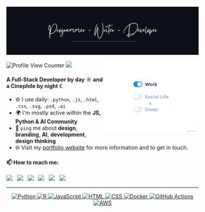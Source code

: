 ![Header](https://raw.githubusercontent.com/qureshisamad/qureshisamad/main/assets/Cover2.png "Header")


<img src="https://github.com/qureshisamad/qureshisamad/blob/main/assets/life_balance.gif" alt="side Image" align="right" width="250" height="auto" />

![Profile View Counter](https://komarev.com/ghpvc/?username=qureshisamad)
<img src="https://media.giphy.com/media/mGcNjsfWAjY5AEZNw6/giphy.gif" width="50"></h2>
  
#### A Full-Stack Developer by day ☼ and a Cinephile by night ☾


- ⚙️ I use daily: `.python`, `.js`, `.html`, `.css`, `.svg`, `.psd`, `.ai`
- 🌍 I'm mostly active within the **JS, Python & AI Community**
- 💬 `ping` me about **design**, **branding**, **AI**, **development**, **design thinking**
- 🌐 Visit my [portfolio website](https://qureshisamad.github.io/) for more information and to get in touch.

  
#### 📫 How to reach me:
  
[<img src="https://github.com/sciencepal/sciencepal/blob/master/assets/discord-round.svg" width="3.5%"/>](https://discord.gg/saq4798)  &nbsp; [<img src="https://img.icons8.com/color/48/000000/twitter.png" width="3.5%"/>](https://twitter.com/saqureshiiiii)  &nbsp; [<img src="https://img.icons8.com/color/48/000000/linkedin.png" width="3.5%"/>](https://www.linkedin.com/in/samad-ali-qureshi-7724ba15a/)  &nbsp; [<img src="https://img.icons8.com/fluent/48/000000/facebook-new.png" width="3.5%"/>](https://www.facebook.com/samad.qureshi99/)  &nbsp; [<img src="https://img.icons8.com/fluent/48/000000/instagram-new.png" width="3.5%"/>](https://www.instagram.com/samad_ali_qureshi/)  &nbsp; <a href="mailto:saq4798@gmail.com"> <img src="https://img.icons8.com/fluent/48/000000/gmail.png" width="3.5%"/>
  
---

<p align="center">
  <a href="https://www.python.org/" target="_blank">
    <img src="https://img.shields.io/badge/Python-%2314354C.svg?style=flat-square&logo=python&logoColor=white" alt="Python">
  </a>
  <a href="https://www.r-project.org/" target="_blank">
    <img src="https://img.shields.io/badge/R-%23276DC3.svg?style=flat-square&logo=R&logoColor=white" alt="R">
  </a>
  <a href="https://www.javascript.com/" target="_blank">
    <img src="https://img.shields.io/badge/JavaScript-%23F7DF1E.svg?style=flat-square&logo=javascript&logoColor=black" alt="JavaScript">
  </a>
  <a href="https://html.com/" target="_blank">
    <img src="https://img.shields.io/badge/HTML-%23E34F26.svg?style=flat-square&logo=html5&logoColor=white" alt="HTML">
  </a>
  <a href="https://www.w3.org/Style/CSS/Overview.en.html" target="_blank">
    <img src="https://img.shields.io/badge/CSS-%231572B6.svg?style=flat-square&logo=css3&logoColor=white" alt="CSS">
  </a>
  <a href="https://www.docker.com/" target="_blank">
    <img src="https://img.shields.io/badge/Docker-%232496ED.svg?style=flat-square&logo=docker&logoColor=white" alt="Docker">
  </a>
  <a href="https://github.com/features/actions" target="_blank">
    <img src="https://img.shields.io/badge/GitHub%20Actions-%232671E5.svg?style=flat-square&logo=github-actions&logoColor=white" alt="GitHub Actions">
  </a>
  <a href="https://aws.amazon.com/" target="_blank">
    <img src="https://img.shields.io/badge/AWS-%23FF9900.svg?style=flat-square&logo=amazon-aws&logoColor=white" alt="AWS">
  </a>
</p>

  

